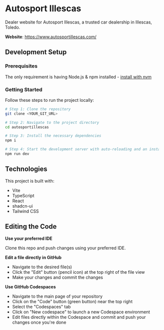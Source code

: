 # Autosport Illescas

Dealer website for Autosport Illescas, a trusted car dealership in Illescas, Toledo.

**Website**: https://www.autosportillescas.com/

## Development Setup

### Prerequisites

The only requirement is having Node.js & npm installed - [install with nvm](https://github.com/nvm-sh/nvm#installing-and-updating)

### Getting Started

Follow these steps to run the project locally:

```sh
# Step 1: Clone the repository
git clone <YOUR_GIT_URL>

# Step 2: Navigate to the project directory
cd autosportillescas

# Step 3: Install the necessary dependencies
npm i

# Step 4: Start the development server with auto-reloading and an instant preview
npm run dev
```

## Technologies

This project is built with:

- Vite
- TypeScript
- React
- shadcn-ui
- Tailwind CSS

## Editing the Code

**Use your preferred IDE**

Clone this repo and push changes using your preferred IDE.

**Edit a file directly in GitHub**

- Navigate to the desired file(s)
- Click the "Edit" button (pencil icon) at the top right of the file view
- Make your changes and commit the changes

**Use GitHub Codespaces**

- Navigate to the main page of your repository
- Click on the "Code" button (green button) near the top right
- Select the "Codespaces" tab
- Click on "New codespace" to launch a new Codespace environment
- Edit files directly within the Codespace and commit and push your changes once you're done
